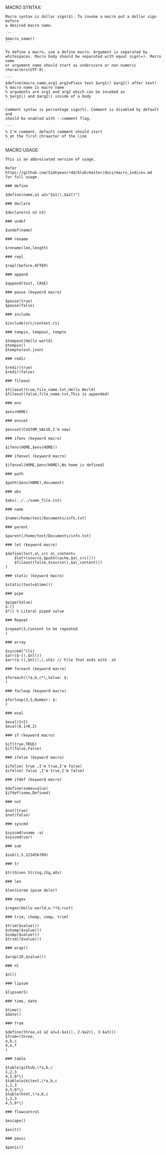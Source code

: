 MACRO SYNTAX:

	Macro syntax is dollar sign($). To invoke a macro put a dollar sign before
	a desired macro name.

	```
	$macro_name()
	```

	To define a macro, use a define macro. Argument is separated by
	whitespaces. Macro body should be separated with equal sign(=). Macro name
	or argument name should start as underscore or non numeric
	characters(UTF-8). 

	```
	$define(macro_name,arg1 arg2=Plain text $arg1() $arg2() after text)
	% macro name is macro name
	% arguments are arg1 and arg2 which can be invoked as 
	% $arg1() and $arg2() inside of a body
	```

	Comment syntax is percentage sign(%). Comment is disabled by default and
	should be enabled with --comment flag.

	```
	% I'm comment, default comment should start 
	% at the first chraacter of the line
	```

MACRO USAGE:

	This is an abbreivated version of usage. 

	Refer https://github.com/Simhyeon/r4d/blob/master/docs/macro_indices.md 
	for full usage.

	### define
	
	$define(name,a1 a2="$a1(),$a2()")
	
	### declare
	
	$declare(n1 n2 n3)
	
	### undef
	
	$undef(name)
	
	### rename

	$rename(len,length)
	
	### repl
	
	$repl(before,AFTER)
	
	### append

	$append(test, CASE)
	
	### pause (keyword macro)

	$pause(true)
	$pause(false)
	
	### include
	
	$include(src/content.rs)

	### tempin, tempout, tempto
	
	$tempout(Hello world)
	$tempin()
	$tempto(out.json)
	
	### redir

	$redir(true)
	$redir(false)
	
	### fileout
	
	$fileout(true,file_name.txt,Hello World)
	$fileout(false,file_name.txt,This is appended)
	
	### env
	
	$env(HOME)
	
	### envset
	
	$envset(CUSTOM_VALUE,I'm new)
	
	### ifenv (keyword macro)
	
	$ifenv(HOME,$env(HOME)) 
	
	### ifenvel (keyword macro)
	
	$ifenvel(HOME,$env(HOME),No home is defined) 
	
	### path

	$path($env(HOME),document)
	
	### abs

	$abs(../../some_file.txt)
	
	### name

	$name(/home/test/Documents/info.txt)
	
	### parent

	$parent(/home/test/Documents/info.txt)
	
	### let (keyword macro)

	$define(test,a\_src a\_content=
		$let+(source,$path(cache,$a\_src()))
		$fileout(false,$source(),$a\_content())
	)
	
	### static (keyword macro)
	
	$static(test=$time())
	
	### pipe

	$pipe(Value)
	$-()
	$*() % Literal piped value
	
	### Repeat
	
	$repeat(3,Content to be repeated
	)
	
	### array

	$syscmd|^(ls)
	$arr($-(),$nl())
	$arr($-(),$nl(),\.sh$) // File that ends with .sh
	
	### foreach (keyword macro)

	$foreach(\*a,b,c*\,Value: $:
	)
	
	### forloop (keyword macro)

	$forloop(3,5,Number: $:
	)

	### eval

	$eval(1+2)
	$eval(0.1+0.2)
	
	### if (keyword macro)
	
	$if(true,TRUE)
	$if(false,False)
	
	### ifelse (keyword macro)
	
	$ifelse( true ,I'm true,I'm false)
	$ifelse( false ,I'm true,I'm false)
	
	### ifdef (keyword macro)
	
	$define(some=value)
	$ifdef(some,Defined)
	
	### not
	
	$not(true)
	$not(false)
	
	### syscmd
	
	$syscmd(uname -a) 
	$syscmd(ver)
	
	### sub

	$sub(1,5,123456789)
	
	### tr

	$tr(Given String,iSg,aOs)
	
	### len
	
	$len(Lorem ipsum dolor)
	
	### regex

	$regex(Hello world,w.*?d,rust)
	
	### trim, chomp, comp, triml

	$trim($value())
	$chomp($value())
	$comp($value())
	$triml($value())

	### wrap()

	$wrap(20,$value())
	
	### nl
	
	$nl()
	
	### lipsum
	
	$lipsum(5)
	
	### time, date

	$time()
	$date()
	
	### from
	
	$define(three,a1 a2 a3=1-$a1(), 2-$a2(), 3-$a3())
	$from+(three,
	a,b,c
	d,e,f
	)
	
	### table
	
	$table(github,\*a,b,c
	1,2,3
	4,5,6*\)
	$table(wikitext,\*a,b,c
	1,2,3
	4,5,6*\)
	$table(html,\*a,b,c
	1,2,3
	4,5,6*\)

	### flowcontrol

	$escape()

	$exit()

	### panic

	$panic()
